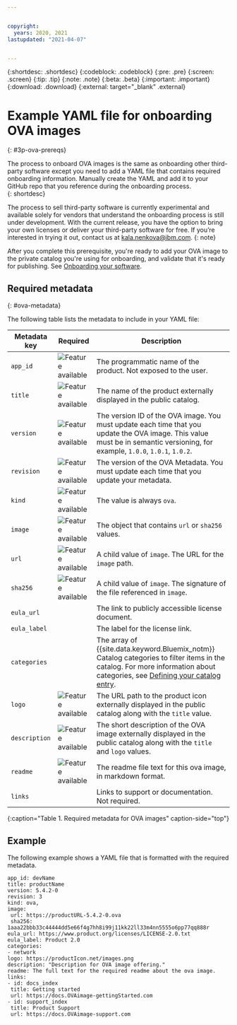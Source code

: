 ```yaml
---


copyright:
  years: 2020, 2021
lastupdated: "2021-04-07"


---
```


{:shortdesc: .shortdesc}
{:codeblock: .codeblock}
{:pre: .pre}
{:screen: .screen}
{:tip: .tip}
{:note: .note}
{:beta: .beta}
{:important: .important}
{:download: .download}
{:external: target="_blank" .external}

# Example YAML file for onboarding OVA images
{: #3p-ova-prereqs}

The process to onboard OVA images is the same as onboarding other third-party software except you need to add a YAML file that contains required onboarding information. Manually create the YAML and add it to your GitHub repo that you reference during the onboarding process.  
{: shortdesc}

The process to sell third-party software is currently experimental and available solely for vendors that understand the onboarding process is still under development. With the current release, you have the option to bring your own licenses or deliver your third-party software for free. If you’re interested in trying it out, contact us at kala.nenkova@ibm.com.
{: note}

After you complete this prerequisite, you're ready to add your OVA image to the private catalog you're using for onboarding, and validate that it's ready for publishing. See [Onboarding your software](/docs/third-party?topic=third-party-sw-validate).

## Required metadata
{: #ova-metadata}

The following table lists the metadata to include in your YAML file:

| Metadata key  | Required | Description |
|---------------|----------|-------------|
| `app_id`      | ![Feature available](../icons/icon_enabled.svg) | The programmatic name of the product. Not exposed to the user. |
| `title`       | ![Feature available](../icons/icon_enabled.svg) | The name of the product externally displayed in the public catalog. |
| `version`     | ![Feature available](../icons/icon_enabled.svg) | The version ID of the OVA image. You must update each time that you update the OVA image. This value must be in semantic versioning, for example, `1.0.0`, `1.0.1`, `1.0.2`. | 
| `revision`    | ![Feature available](../icons/icon_enabled.svg) | The version of the OVA Metadata. You must update each time that you update your metadata. |
| `kind`        | ![Feature available](../icons/icon_enabled.svg) | The value is always `ova`. |
| `image`       | ![Feature available](../icons/icon_enabled.svg) | The object that contains `url` or `sha256` values. |
| `url`         | ![Feature available](../icons/icon_enabled.svg) | A child value of `image`. The URL for the `image` path. |
| `sha256`      | ![Feature available](../icons/icon_enabled.svg) | A child value of `image`. The signature of the file referenced in `image`. |
| `eula_url`    |          | The link to publicly accessible license document. |
| `eula_label`  |          | The label for the license link. |
| `categories`  |          | The array of {{site.data.keyword.Bluemix_notm}} Catalog categories to filter items in the catalog. For more information about categories, see [Defining your catalog entry](/docs/third-party?topic=third-party-sw-catalog-details). |
| `logo`        | ![Feature available](../icons/icon_enabled.svg) | The URL path to the product icon externally displayed in the public catalog along with the `title` value. |
| `description` | ![Feature available](../icons/icon_enabled.svg) | The short description of the OVA image externally displayed in the public catalog along with the `title` and `logo` values. |
| `readme`      | ![Feature available](../icons/icon_enabled.svg) |  The readme file text for this ova image, in markdown format. |
| `links`       |          | Links to support or documentation. Not required. |
{:caption="Table 1. Required metadata for OVA images" caption-side="top"}


## Example

The following example shows a YAML file that is formatted with the required metadata. 

```
app_id: devName
title: productName
version: 5.4.2-0
revision: 3
kind: ova,
image:
 url: https://productURL-5.4.2-0.ova
 sha256: 1aaa22bbb33c44444dd5e66f4g7hh8i99j11kk22ll33m4nn5555o6pp77qq888r
eula_url: https://www.product.org/licenses/LICENSE-2.0.txt
eula_label: Product 2.0
categories:
- network
logo: https://productIcon.net/images.png
description: "Description for OVA image offering."
readme: The full text for the required readme about the ova image.
links:
- id: docs_index
 title: Getting started
 url: https://docs.OVAimage-gettingStarted.com
- id: support_index
 title: Product Support
 url: https://docs.OVAimage-support.com
```



